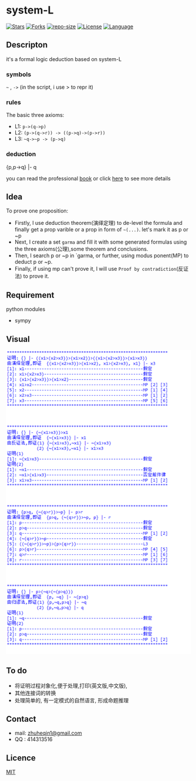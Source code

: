 # system-L
[![Stars](https://img.shields.io/github/stars/mbinary/system-L.svg?label=Stars&style=social)](https://github.com/mbinary/system-L/stargazers)
[![Forks](https://img.shields.io/github/forks/mbinary/system-L.svg?label=Fork&style=social)](https://github.com/mbinary/system-L/network/members)
[![repo-size](https://img.shields.io/github/repo-size/mbinary/system-L.svg)]()
[![License](https://img.shields.io/badge/LICENSE-MIT-blue.svg)](LICENSE)
[![Language](https://img.shields.io/badge/language-python3.6-orange.svg)]()

## Descripton
it's a formal logic deduction based on system-L
### symbols
`~` , `->`  (in the script, i use > to repr it)
### rules
The basic three axioms:
* L1: `p->(q->p)`
* L2: `(p->(q->r)) -> ((p->q)->(p->r))`
* L3: `~q->~p -> (p->q)`

### deduction
{p,p->q} |- q

you can read the professional [book](src/mathematical-logic.pdf)
or click [here](https://en.wikipedia.org/wiki/Mathematical_logic) to see more details 

## Idea
To prove one proposition:
* Firstly, I use deduction theorem(演绎定理) to de-level the formula and finally get a prop varible or a prop in form of `~(...)`. let's  mark it as p or ~p
* Next, I create a set `garma` and fill it with  some generated  formulas using the three axioms(公理),some theorem and conclusions.
* Then, I search p or ~p in `garma, or further, using modus ponent(MP) to deduct  p or ~p.
* Finally, if using mp can't prove it, I will use `Proof by contradiction`(反证法) to prove it.

## Requirement
python modules
* sympy

## Visual

![](src/sys-L.png)

## To do
* 将证明过程对象化,便于处理,打印(英文版,中文版),
* 其他连接词的转换
* 处理简单的, 有一定模式的自然语言, 形成命题推理

## Contact
* mail: zhuheqin1@gmail.com
* QQ  : 414313516

## Licence
[MIT](LICENCE)
